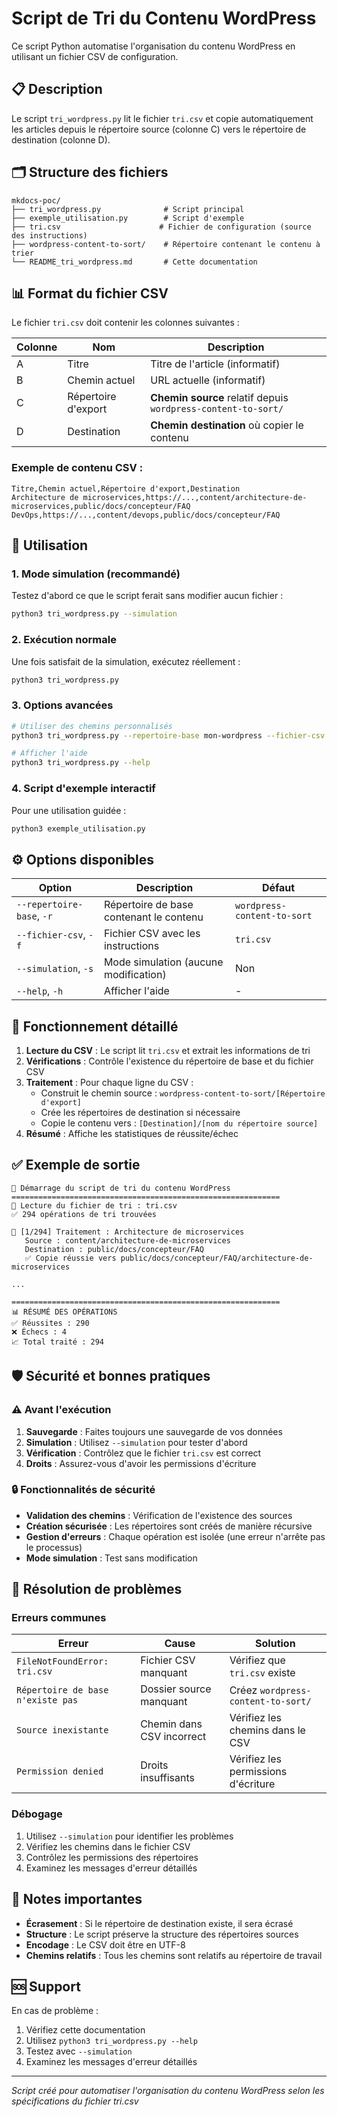 # Script de Tri du Contenu WordPress

Ce script Python automatise l'organisation du contenu WordPress en utilisant un fichier CSV de configuration.

## 📋 Description

Le script `tri_wordpress.py` lit le fichier `tri.csv` et copie automatiquement les articles depuis le répertoire source (colonne C) vers le répertoire de destination (colonne D).

## 🗂️ Structure des fichiers

```
mkdocs-poc/
├── tri_wordpress.py              # Script principal
├── exemple_utilisation.py        # Script d'exemple
├── tri.csv                      # Fichier de configuration (source des instructions)
├── wordpress-content-to-sort/    # Répertoire contenant le contenu à trier
└── README_tri_wordpress.md       # Cette documentation
```

## 📊 Format du fichier CSV

Le fichier `tri.csv` doit contenir les colonnes suivantes :

| Colonne | Nom | Description |
|---------|-----|-------------|
| A | Titre | Titre de l'article (informatif) |
| B | Chemin actuel | URL actuelle (informatif) |
| C | Répertoire d'export | **Chemin source** relatif depuis `wordpress-content-to-sort/` |
| D | Destination | **Chemin destination** où copier le contenu |

### Exemple de contenu CSV :
```csv
Titre,Chemin actuel,Répertoire d'export,Destination 
Architecture de microservices,https://...,content/architecture-de-microservices,public/docs/concepteur/FAQ
DevOps,https://...,content/devops,public/docs/concepteur/FAQ
```

## 🚀 Utilisation

### 1. Mode simulation (recommandé)

Testez d'abord ce que le script ferait sans modifier aucun fichier :

```bash
python3 tri_wordpress.py --simulation
```

### 2. Exécution normale

Une fois satisfait de la simulation, exécutez réellement :

```bash
python3 tri_wordpress.py
```

### 3. Options avancées

```bash
# Utiliser des chemins personnalisés
python3 tri_wordpress.py --repertoire-base mon-wordpress --fichier-csv mon-tri.csv

# Afficher l'aide
python3 tri_wordpress.py --help
```

### 4. Script d'exemple interactif

Pour une utilisation guidée :

```bash
python3 exemple_utilisation.py
```

## ⚙️ Options disponibles

| Option | Description | Défaut |
|--------|-------------|--------|
| `--repertoire-base`, `-r` | Répertoire de base contenant le contenu | `wordpress-content-to-sort` |
| `--fichier-csv`, `-f` | Fichier CSV avec les instructions | `tri.csv` |
| `--simulation`, `-s` | Mode simulation (aucune modification) | Non |
| `--help`, `-h` | Afficher l'aide | - |

## 📁 Fonctionnement détaillé

1. **Lecture du CSV** : Le script lit `tri.csv` et extrait les informations de tri
2. **Vérifications** : Contrôle l'existence du répertoire de base et du fichier CSV
3. **Traitement** : Pour chaque ligne du CSV :
   - Construit le chemin source : `wordpress-content-to-sort/[Répertoire d'export]`
   - Crée les répertoires de destination si nécessaire
   - Copie le contenu vers : `[Destination]/[nom du répertoire source]`
4. **Résumé** : Affiche les statistiques de réussite/échec

## ✅ Exemple de sortie

```
🚀 Démarrage du script de tri du contenu WordPress
============================================================
📖 Lecture du fichier de tri : tri.csv
✅ 294 opérations de tri trouvées

📁 [1/294] Traitement : Architecture de microservices
   Source : content/architecture-de-microservices
   Destination : public/docs/concepteur/FAQ
   ✅ Copie réussie vers public/docs/concepteur/FAQ/architecture-de-microservices

...

============================================================
📊 RÉSUMÉ DES OPÉRATIONS
✅ Réussites : 290
❌ Échecs : 4
📈 Total traité : 294
```

## 🛡️ Sécurité et bonnes pratiques

### ⚠️ Avant l'exécution

1. **Sauvegarde** : Faites toujours une sauvegarde de vos données
2. **Simulation** : Utilisez `--simulation` pour tester d'abord
3. **Vérification** : Contrôlez que le fichier `tri.csv` est correct
4. **Droits** : Assurez-vous d'avoir les permissions d'écriture

### 🔒 Fonctionnalités de sécurité

- **Validation des chemins** : Vérification de l'existence des sources
- **Création sécurisée** : Les répertoires sont créés de manière récursive
- **Gestion d'erreurs** : Chaque opération est isolée (une erreur n'arrête pas le processus)
- **Mode simulation** : Test sans modification

## 🔧 Résolution de problèmes

### Erreurs communes

| Erreur | Cause | Solution |
|--------|-------|----------|
| `FileNotFoundError: tri.csv` | Fichier CSV manquant | Vérifiez que `tri.csv` existe |
| `Répertoire de base n'existe pas` | Dossier source manquant | Créez `wordpress-content-to-sort/` |
| `Source inexistante` | Chemin dans CSV incorrect | Vérifiez les chemins dans le CSV |
| `Permission denied` | Droits insuffisants | Vérifiez les permissions d'écriture |

### Débogage

1. Utilisez `--simulation` pour identifier les problèmes
2. Vérifiez les chemins dans le fichier CSV
3. Contrôlez les permissions des répertoires
4. Examinez les messages d'erreur détaillés

## 📝 Notes importantes

- **Écrasement** : Si le répertoire de destination existe, il sera écrasé
- **Structure** : Le script préserve la structure des répertoires sources
- **Encodage** : Le CSV doit être en UTF-8
- **Chemins relatifs** : Tous les chemins sont relatifs au répertoire de travail

## 🆘 Support

En cas de problème :

1. Vérifiez cette documentation
2. Utilisez `python3 tri_wordpress.py --help`
3. Testez avec `--simulation`
4. Examinez les messages d'erreur détaillés

---

*Script créé pour automatiser l'organisation du contenu WordPress selon les spécifications du fichier tri.csv*


